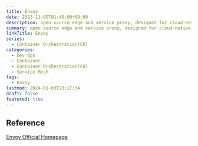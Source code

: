 ```yaml
---
title: Envoy
date: 2023-11-05T01:46:00+09:00
description: open source edge and service proxy, designed for cloud-native applications
summary: open source edge and service proxy, designed for cloud-native applications
linkTitle: Envoy
series:
  - Container Orchestration(CO)
categories:
  - Dev Ops
  - Container
  - Container Orchestration(CO)
  - Service Mesh
tags:
  - Envoy
lastmod: 2024-01-03T23:17:34
draft: false
featured: true
---
```


## Reference

[Envoy Official Homepage](https://www.envoyproxy.io/)
